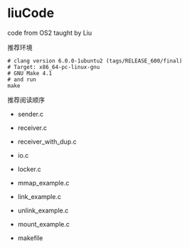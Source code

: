 # liuCode

code from OS2 taught by Liu


推荐环境
``` shell
# clang version 6.0.0-1ubuntu2 (tags/RELEASE_600/final)
# Target: x86_64-pc-linux-gnu
# GNU Make 4.1
# and run 
make 
```


推荐阅读顺序


- sender.c
- receiver.c
- receiver_with_dup.c
- io.c

- locker.c

- mmap_example.c

- link_example.c
- unlink_example.c

- mount_example.c

- makefile
